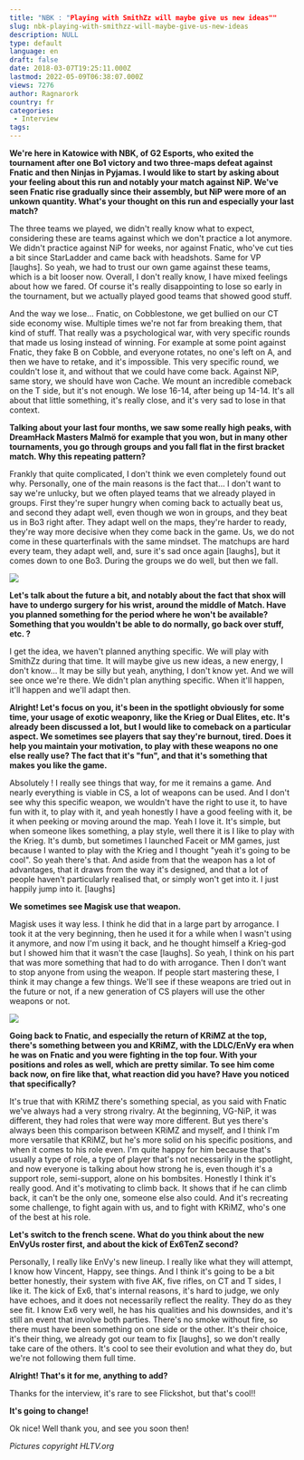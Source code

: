 ```yaml
---
title: "NBK : "Playing with SmithZz will maybe give us new ideas""
slug: nbk-playing-with-smithzz-will-maybe-give-us-new-ideas
description: NULL
type: default
language: en
draft: false
date: 2018-03-07T19:25:11.000Z
lastmod: 2022-05-09T06:38:07.000Z
views: 7276
author: Ragnarork
country: fr
categories:
 - Interview
tags:
---
```

**We're here in Katowice with NBK, of G2 Esports, who exited the tournament after one Bo1 victory and two three-maps defeat against Fnatic and then Ninjas in Pyjamas. I would like to start by asking about your feeling about this run and notably your match against NiP. We've seen Fnatic rise gradually since their assembly, but NiP were more of an unkown quantity. What's your thought on this run and especially your last match?**

The three teams we played, we didn't really know what to expect, considering these are teams against which we don't practice a lot anymore. We didn't practice against NiP for weeks, nor against Fnatic, who've cut ties a bit since StarLadder and came back with headshots. Same for VP \[laughs\]. So yeah, we had to trust our own game against these teams, which is a bit looser now. Overall, I don't really know, I have mixed feelings about how we fared. Of course it's really disappointing to lose so early in the tournament, but we actually played good teams that showed good stuff.

And the way we lose... Fnatic, on Cobblestone, we get bullied on our CT side economy wise. Multiple times we're not far from breaking them, that kind of stuff. That really was a psychological war, with very specific rounds that made us losing instead of winning. For example at some point against Fnatic, they fake B on Cobble, and everyone rotates, no one's left on A, and then we have to retake, and it's impossible. This very specific round, we couldn't lose it, and without that we could have come back. Against NiP, same story, we should have won Cache. We mount an incredible comeback on the T side, but it's not enough. We lose 16-14, after being up 14-14\. It's all about that little something, it's really close, and it's very sad to lose in that context.

**Talking about your last four months, we saw some really high peaks, with DreamHack Masters Malmö for example that you won, but in many other tournaments, you go through groups and you fall flat in the first bracket match. Why this repeating pattern?**

Frankly that quite complicated, I don't think we even completely found out why. Personally, one of the main reasons is the fact that... I don't want to say we're unlucky, but we often played teams that we already played in groups. First they're super hungry when coming back to actually beat us, and second they adapt well, even though we won in groups, and they beat us in Bo3 right after. They adapt well on the maps, they're harder to ready, they're way more decisive when they come back in the game. Us, we do not come in these quarterfinals with the same mindset. The matchups are hard every team, they adapt well, and, sure it's sad once again \[laughs\], but it comes down to one Bo3\. During the groups we do well, but then we fall.

![](https://flickshot-ue.s3.eu-west-2.amazonaws.com/flickshot/article/5a9bf02273c0e/images/2vmwnHM27IS2hZswcaOm4ZmtNVSuyhrWsB5kdeGl.jpeg)

**Let's talk about the future a bit, and notably about the fact that shox will have to undergo surgery for his wrist, around the middle of Match. Have you planned something for the period where he won't be available? Something that you wouldn't be able to do normally, go back over stuff, etc. ?**

I get the idea, we haven't planned anything specific. We will play with SmithZz during that time. It will maybe give us new ideas, a new energy, I don't know... It may be silly but yeah, anything, I don't know yet. And we will see once we're there. We didn't plan anything specific. When it'll happen, it'll happen and we'll adapt then.

**Alright! Let's focus on you, it's been in the spotlight obviously for some time, your usage of exotic weaponry, like the Krieg or Dual Elites, etc. It's already been discussed a lot, but I would like to comeback on a particular aspect. We sometimes see players that say they're burnout, tired. Does it help you maintain your motivation, to play with these weapons no one else really use? The fact that it's "fun", and that it's something that makes you like the game.**

Absolutely ! I really see things that way, for me it remains a game. And nearly everything is viable in CS, a lot of weapons can be used. And I don't see why this specific weapon, we wouldn't have the right to use it, to have fun with it, to play with it, and yeah honestly I have a good feeling with it, be it when peeking or moving around the map. Yeah I love it. It's simple, but when someone likes something, a play style, well there it is I like to play with the Krieg. It's dumb, but sometimes I launched Faceit or MM games, just because I wanted to play with the Krieg and I thought "yeah it's going to be cool". So yeah there's that. And aside from that the weapon has a lot of advantages, that it draws from the way it's designed, and that a lot of people haven't particularly realised that, or simply won't get into it. I just happily jump into it. \[laughs\]

**We sometimes see Magisk use that weapon.** 

Magisk uses it way less. I think he did that in a large part by arrogance. I took it at the very beginning, then he used it for a while when I wasn't using it anymore, and now I'm using it back, and he thought himself a Krieg-god but I showed him that it wasn't the case \[laughs\]. So yeah, I think on his part that was more something that had to do with arrogance. Then I don't want to stop anyone from using the weapon. If people start mastering these, I think it may change a few things. We'll see if these weapons are tried out in the future or not, if a new generation of CS players will use the other weapons or not.

![](https://flickshot-ue.s3.eu-west-2.amazonaws.com/flickshot/article/5a9bf02273c0e/images/eLmpLJ00eiRSkCgmEzG98EwUmiZglHG9cLdetrfm.jpeg)

**Going back to Fnatic, and especially the return of KRiMZ at the top, there's something between you and KRiMZ, with the LDLC/EnVy era when he was on Fnatic and you were fighting in the top four. With your positions and roles as well, which are pretty similar. To see him come back now, on fire like that, what reaction did you have? Have you noticed that specifically?**

It's true that with KRiMZ there's something special, as you said with Fnatic we've always had a very strong rivalry. At the beginning, VG-NiP, it was different, they had roles that were way more different. But yes there's always been this comparison between KRiMZ and myself, and I think I'm more versatile that KRiMZ, but he's more solid on his specific positions, and when it comes to his role even. I'm quite happy for him because that's usually a type of role, a type of player that's not necessarily in the spotlight, and now everyone is talking about how strong he is, even though it's a support role, semi-support, alone on his bombsites. Honestly I think it's really good. And it's motivating to climb back. It shows that if he can climb back, it can't be the only one, someone else also could. And it's recreating some challenge, to fight again with us, and to fight with KRiMZ, who's one of the best at his role.

**Let's switch to the french scene. What do you think about the new EnVyUs roster first, and about the kick of Ex6TenZ second?**

Personally, I really like EnVy's new lineup. I really like what they will attempt, I know how Vincent, Happy, see things. And I think it's going to be a bit better honestly, their system with five AK, five rifles, on CT and T sides, I like it. The kick of Ex6, that's internal reasons, it's hard to judge, we only have echoes, and it does not necessarily reflect the reality. They do as they see fit. I know Ex6 very well, he has his qualities and his downsides, and it's still an event that involve both parties. There's no smoke without fire, so there must have been something on one side or the other. It's their choice, it's their thing, we already got our team to fix \[laughs\], so we don't really take care of the others. It's cool to see their evolution and what they do, but we're not following them full time.

**Alright! That's it for me, anything to add?** 

Thanks for the interview, it's rare to see Flickshot, but that's cool!!

**It's going to change!** 

Ok nice! Well thank you, and see you soon then!

_Pictures copyright HLTV.org_
